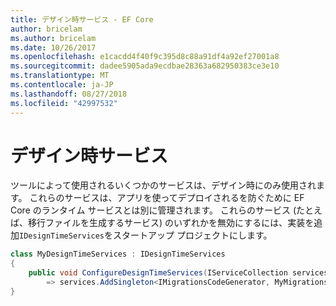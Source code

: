 ```yaml
---
title: デザイン時サービス - EF Core
author: bricelam
ms.author: bricelam
ms.date: 10/26/2017
ms.openlocfilehash: e1cacdd4f40f9c395d8c88a91df4a92ef27001a8
ms.sourcegitcommit: dadee5905ada9ecdbae28363a682950383ce3e10
ms.translationtype: MT
ms.contentlocale: ja-JP
ms.lasthandoff: 08/27/2018
ms.locfileid: "42997532"
---
```

<a name="design-time-services"></a>デザイン時サービス
====================
ツールによって使用されるいくつかのサービスは、デザイン時にのみ使用されます。 これらのサービスは、アプリを使ってデプロイされるを防ぐために EF Core のランタイム サービスとは別に管理されます。 これらのサービス (たとえば、移行ファイルを生成するサービス) のいずれかを無効にするには、実装を追加`IDesignTimeServices`をスタートアップ プロジェクトにします。

``` csharp
class MyDesignTimeServices : IDesignTimeServices
{
    public void ConfigureDesignTimeServices(IServiceCollection services)
        => services.AddSingleton<IMigrationsCodeGenerator, MyMigrationsCodeGenerator>()
}
```
